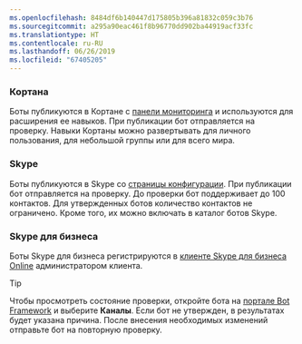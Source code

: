 ```yaml
---
ms.openlocfilehash: 8484df6b140447d175805b396a81832c059c3b76
ms.sourcegitcommit: a295a90eac461f8b96770dd902ba44919acf33fc
ms.translationtype: HT
ms.contentlocale: ru-RU
ms.lasthandoff: 06/26/2019
ms.locfileid: "67405205"
---
```

### <a name="cortana"></a>Кортана
Боты публикуются в Кортане с [панели мониторинга](https://aka.ms/cortana-publish) и используются для расширения ее навыков. При публикации бот отправляется на проверку. Навыки Кортаны можно развертывать для личного пользования, для небольшой группы или для всего мира.

### <a name="skype"></a>Skype
Боты публикуются в Skype со [страницы конфигурации](~/bot-service-channel-connect-skype.md). При публикации бот отправляется на проверку. До проверки бот поддерживает до 100 контактов. Для утвержденных ботов количество контактов не ограничено. Кроме того, их можно включать в каталог ботов Skype.

### <a name="skype-for-business"></a>Skype для бизнеса
Боты Skype для бизнеса регистрируются в [клиенте Skype для бизнеса Online](https://msdn.microsoft.com/skype/Skype-For-Business-Bot-Framework/docs/overview) администратором клиента.

> [!TIP]
> Чтобы просмотреть состояние проверки, откройте бота на [портале Bot Framework](https://dev.botframework.com/) и выберите **Каналы**.
> Если бот не утвержден, в результатах будет указана причина. После внесения необходимых изменений отправьте бот на повторную проверку.
